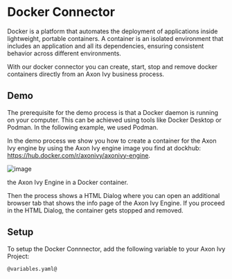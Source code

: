 # Docker Connector

Docker is a platform that automates the deployment of applications inside lightweight, portable containers. A container is an isolated environment that includes an application and all its dependencies, ensuring consistent behavior across different environments.

 With our docker connector you can create, start, stop and remove docker containers directly from an Axon Ivy business process.
 
 ## Demo

The prerequisite for the demo process is that a Docker daemon is running on your computer. This can be achieved using tools like Docker Desktop or Podman. In the following example, we used Podman.

In the demo process we show you how to create a container for the Axon Ivy engine by using the Axon Ivy engine image you find at dockhub: https://hub.docker.com/r/axonivy/axonivy-engine.

![image](https://github.com/user-attachments/assets/7237cc86-310e-4819-8caf-54e04c1498e5)



the Axon Ivy Engine in a Docker container.

Then the process shows a HTML Dialog where you can open an additional browser tab that shows the info page of the Axon Ivy Engine.
If you proceed in the HTML Dialog, the container gets stopped and removed.

## Setup

To setup the Docker Connnector, add the following variable to your Axon Ivy Project:
```
@variables.yaml@
```
